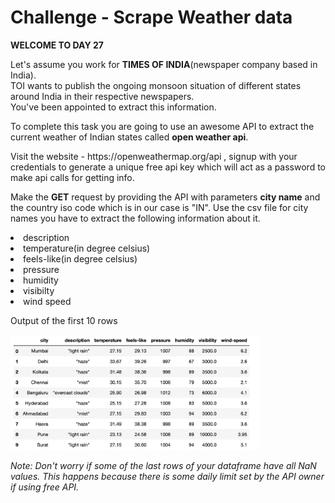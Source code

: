 # Challenge - Scrape Weather data
**WELCOME TO DAY 27**
<p>
    Let's assume you work for <b>TIMES OF INDIA</b>(newspaper company based in India).<br>
        TOI wants to publish the ongoing monsoon situation of different states around India in their respective newspapers.<br>You've been appointed to extract this information.
</p>
<p>To complete this task you are going to use an awesome API to extract the current weather of Indian states called <b>open weather api</b>.<br>
<p>Visit the website - https://openweathermap.org/api , signup with your credentials to generate a unique free api key which will act as a password to make api calls for getting info.  
<br>

Make the **GET** request by providing the API with parameters **city name** and the country iso code which is in our case is "IN". Use the csv file for city names you have to extract the following information about it.
<li>description
<li>temperature(in degree celsius)
<li>feels-like(in degree celsius)
<li>pressure
<li>humidity
<li>visibilty
<li>wind speed
<p>Output of the first 10 rows</p>
<img width="400" src="./ss.png">

<i>Note: Don't worry if some of the last rows of your dataframe have all NaN values. This happens because there is some daily limit set by the API owner if using free API.

